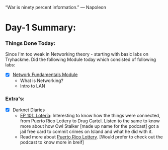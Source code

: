 “War is ninety percent information.” — Napoleon

# Day-1 Summary: 

### Things Done Today:

Since I'm too weak in Networking theory - starting with basic labs on Tryhackme. Did the following Module today which consisted of following labs:

- [x] [Network Fundamentals Module](https://tryhackme.com/module/network-fundamentals)
  - What is Networking?
  - Intro to LAN


### Extra's:

- [X] Darknet Diaries 
   - [EP 101: Lotería](https://darknetdiaries.com/episode/101/): Interesting to know how the things were connected, from Puerto Rico Lottery to Drug Cartel. Listen to the same to know more about how Owl Stalker [made up name for the podcast] got a jail free card to commit crimes on Island and what he did with it. 
  - Read more about [Puerto Rico Lottery](https://en.wikipedia.org/wiki/Puerto_Rico_Lottery). [Would prefer to check out the podcast to know more in breif]
